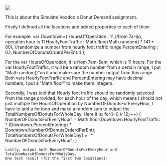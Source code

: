 <img src="https://www.dropbox.com/s/dxnhqhw9f77o9bz/Voodoo%20Donuts.jpg?dl=0">

  This is about the Simulate Voodoo's Donut Demand assignment.

Firstly I defined all the locations and added properties to each of them

For example:
var Downtown={
        HoursOfOperation : 11,//from 7a-6p, operation hour is 11
        HourlyFootTraffic : Math.floor(Math.random() * 141 + 80),  //randomize a number from hourly foot traffic range
        PercentEntering : 0.1,
        NumberOfDonutsOrderdPerEnt:4
   }; 

   For the var HoursOfOperation, it is from 7am-5am, which is 11 hours;
   For the var HourlyFootTraffic, it will be a random number from a certain range, I put "Math.random()"on it and make sure the number output from this range. 
   Both vars HourlyFootTraffic and PercentEntering may have decimal numbers, I put a "Math.floor" to make them integers.

   Secondly, I was told that Hourly foot traffic should be randomly selected from the range provided, for each hour of the day, which means I should not just multiple the HoursOfOperation by NumberOFDonutsForEveryHour, I have to add a for loop and make a random sum to output the TotalNumbersOfDonutsForWholeDay.
   Here it is:
   for(i=0;i<12;i++) {
        NumberOFDonutsForEveryHour1 = Math.floor(Downtown.HourlyFootTraffic * (Downtown.PercentEntering) * Downtown.NumberOfDonutsOrderdPerEnt);
        TotalNumbersOfDonutsForWholeDay1 = i * NumberOFDonutsForEveryHour1;
    }

    Lastly, output both NumberOFDonutsForEveryHour and TotalNumbersOfDonutsForWholeDay.
    One test result (for the first two locations):
    
